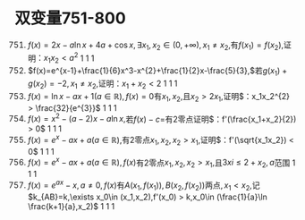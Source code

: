 # 双变量751-800
751. $f(x)=2x-a\ln x+4a+\cos x,\exists x_1,x_2\in (0,+\infty),x_1\neq x_2,$有$f(x_1)=f(x_2),$证明$：x_1x_2 < a^{2}$	1	1	1
752. $f(x)=e^{x-1}+\frac{1}{6}x^3-x^{2}+\frac{1}{2}x-\frac{5}{3},$若$g(x_1)+g(x_2)=-2,x_1\neq x_2,$证明$：x_1+x_2 < 2$	1	1	1
753. $f(x)=\ln x-ax+1(a\in \mathbb{R}),f(x)=0$有$x_1,x_2,$且$x_2 > 2x_1,$证明$：x_1x_2^{2} > \frac{32}{e^{3}}$	1	1	1
754. $f(x)=x^{2}-(a-2)x-a\ln x,$若$f(x)-c=$有$2$零点证明$：f'(\frac{x_1+x_2}{2}) > 0$	1	1	1
755. $f(x)=e^{x}-ax+a(a\in \mathbb{R}),$有$2$零点$x_1,x_2,x_2 > x_1,$证明$：f'(\sqrt{x_1x_2}) < 0$	1	1	1
756. $f(x)=e^{x}-ax+a(a\in \mathbb{R}),f(x)$有$2$零点$x_1,x_2,x_2 > x_1,$且$3xi\le 2+x_2,a$范围	1	1	1
757. $f(x)=e^{ax}-x,a\neq 0,f(x)$有$A(x_1,f(x_1)),B(x_2,f(x_2))$两点$,x_1 < x_2,$记$k_{AB}=k,\exists x_0\in (x_1,x_2),f'(x_0) > k,x_0\in (\frac{1}{a}\ln \frac{k+1}{a},x_2)$	1	1	1
